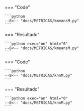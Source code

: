 === "Code"

    ```python
    --8<-- "docs/METRICAS/kmeansM.py"
    ``` 
=== "Resultado"

    ```python exec="on" html="0"
    --8<-- "docs/METRICAS/kmeansM.py"
    ```



=== "Code"

    ```python
    --8<-- "docs/METRICAS/knnM.py"
    ``` 
=== "Resultado"

    ```python exec="on" html="0"
    --8<-- "docs/METRICAS/knnM.py"
    ```
